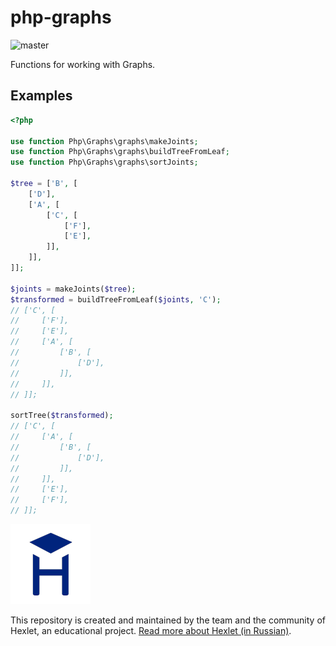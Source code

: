 # php-graphs

![master](https://github.com/hexlet-components/php-graphs/workflows/master/badge.svg)

Functions for working with Graphs.

## Examples

```php
<?php

use function Php\Graphs\graphs\makeJoints;
use function Php\Graphs\graphs\buildTreeFromLeaf;
use function Php\Graphs\graphs\sortJoints;

$tree = ['B', [
    ['D'],
    ['A', [
        ['C', [
            ['F'],
            ['E'],
        ]],
    ]],
]];

$joints = makeJoints($tree);
$transformed = buildTreeFromLeaf($joints, 'C');
// ['C', [
//     ['F'],
//     ['E'],
//     ['A', [
//         ['B', [
//             ['D'],
//         ]],
//     ]],
// ]];

sortTree($transformed);
// ['C', [
//     ['A', [
//         ['B', [
//             ['D'],
//         ]],
//     ]],
//     ['E'],
//     ['F'],
// ]];
```

[![Hexlet Ltd. logo](https://raw.githubusercontent.com/Hexlet/assets/master/images/hexlet_logo128.png)](https://ru.hexlet.io/pages/about?utm_source=github&utm_medium=link&utm_campaign=php-graphs)

This repository is created and maintained by the team and the community of Hexlet, an educational project. [Read more about Hexlet (in Russian)](https://ru.hexlet.io/pages/about?utm_source=github&utm_medium=link&utm_campaign=php-graphs).
